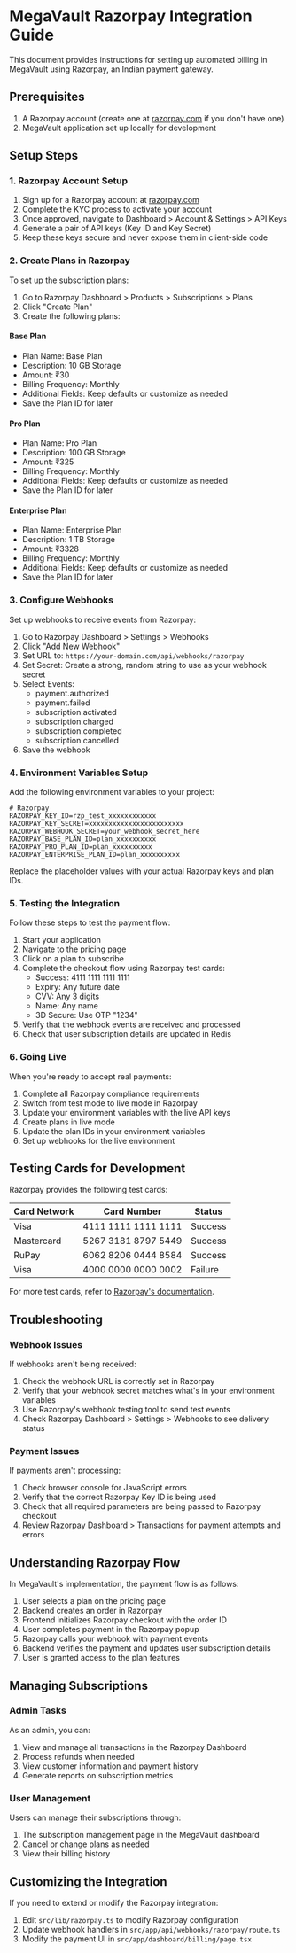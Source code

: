 # MegaVault Razorpay Integration Guide

This document provides instructions for setting up automated billing in MegaVault using Razorpay, an Indian payment gateway.

## Prerequisites

1. A Razorpay account (create one at [razorpay.com](https://razorpay.com) if you don't have one)
2. MegaVault application set up locally for development

## Setup Steps

### 1. Razorpay Account Setup

1. Sign up for a Razorpay account at [razorpay.com](https://razorpay.com)
2. Complete the KYC process to activate your account
3. Once approved, navigate to Dashboard > Account & Settings > API Keys
4. Generate a pair of API keys (Key ID and Key Secret)
5. Keep these keys secure and never expose them in client-side code

### 2. Create Plans in Razorpay

To set up the subscription plans:

1. Go to Razorpay Dashboard > Products > Subscriptions > Plans
2. Click "Create Plan"
3. Create the following plans:

#### Base Plan
- Plan Name: Base Plan
- Description: 10 GB Storage
- Amount: ₹30
- Billing Frequency: Monthly
- Additional Fields: Keep defaults or customize as needed
- Save the Plan ID for later

#### Pro Plan
- Plan Name: Pro Plan
- Description: 100 GB Storage
- Amount: ₹325
- Billing Frequency: Monthly
- Additional Fields: Keep defaults or customize as needed
- Save the Plan ID for later

#### Enterprise Plan
- Plan Name: Enterprise Plan
- Description: 1 TB Storage
- Amount: ₹3328
- Billing Frequency: Monthly
- Additional Fields: Keep defaults or customize as needed
- Save the Plan ID for later

### 3. Configure Webhooks

Set up webhooks to receive events from Razorpay:

1. Go to Razorpay Dashboard > Settings > Webhooks
2. Click "Add New Webhook"
3. Set URL to: `https://your-domain.com/api/webhooks/razorpay`
4. Set Secret: Create a strong, random string to use as your webhook secret
5. Select Events:
   - payment.authorized
   - payment.failed
   - subscription.activated
   - subscription.charged
   - subscription.completed
   - subscription.cancelled
6. Save the webhook

### 4. Environment Variables Setup

Add the following environment variables to your project:

```
# Razorpay
RAZORPAY_KEY_ID=rzp_test_xxxxxxxxxxxx
RAZORPAY_KEY_SECRET=xxxxxxxxxxxxxxxxxxxxxxxx
RAZORPAY_WEBHOOK_SECRET=your_webhook_secret_here
RAZORPAY_BASE_PLAN_ID=plan_xxxxxxxxxx
RAZORPAY_PRO_PLAN_ID=plan_xxxxxxxxxx
RAZORPAY_ENTERPRISE_PLAN_ID=plan_xxxxxxxxxx
```

Replace the placeholder values with your actual Razorpay keys and plan IDs.

### 5. Testing the Integration

Follow these steps to test the payment flow:

1. Start your application
2. Navigate to the pricing page
3. Click on a plan to subscribe
4. Complete the checkout flow using Razorpay test cards:
   - Success: 4111 1111 1111 1111
   - Expiry: Any future date
   - CVV: Any 3 digits
   - Name: Any name
   - 3D Secure: Use OTP "1234"
5. Verify that the webhook events are received and processed
6. Check that user subscription details are updated in Redis

### 6. Going Live

When you're ready to accept real payments:

1. Complete all Razorpay compliance requirements
2. Switch from test mode to live mode in Razorpay
3. Update your environment variables with the live API keys
4. Create plans in live mode
5. Update the plan IDs in your environment variables
6. Set up webhooks for the live environment

## Testing Cards for Development

Razorpay provides the following test cards:

| Card Network | Card Number         | Status  |
|--------------|---------------------|---------|
| Visa         | 4111 1111 1111 1111 | Success |
| Mastercard   | 5267 3181 8797 5449 | Success |
| RuPay        | 6062 8206 0444 8584 | Success |
| Visa         | 4000 0000 0000 0002 | Failure |

For more test cards, refer to [Razorpay's documentation](https://razorpay.com/docs/payments/payments/test-card-details/).

## Troubleshooting

### Webhook Issues

If webhooks aren't being received:

1. Check the webhook URL is correctly set in Razorpay
2. Verify that your webhook secret matches what's in your environment variables
3. Use Razorpay's webhook testing tool to send test events
4. Check Razorpay Dashboard > Settings > Webhooks to see delivery status

### Payment Issues

If payments aren't processing:

1. Check browser console for JavaScript errors
2. Verify that the correct Razorpay Key ID is being used
3. Check that all required parameters are being passed to Razorpay checkout
4. Review Razorpay Dashboard > Transactions for payment attempts and errors

## Understanding Razorpay Flow

In MegaVault's implementation, the payment flow is as follows:

1. User selects a plan on the pricing page
2. Backend creates an order in Razorpay
3. Frontend initializes Razorpay checkout with the order ID
4. User completes payment in the Razorpay popup
5. Razorpay calls your webhook with payment events
6. Backend verifies the payment and updates user subscription details
7. User is granted access to the plan features

## Managing Subscriptions

### Admin Tasks

As an admin, you can:

1. View and manage all transactions in the Razorpay Dashboard
2. Process refunds when needed
3. View customer information and payment history
4. Generate reports on subscription metrics

### User Management

Users can manage their subscriptions through:

1. The subscription management page in the MegaVault dashboard
2. Cancel or change plans as needed
3. View their billing history

## Customizing the Integration

If you need to extend or modify the Razorpay integration:

1. Edit `src/lib/razorpay.ts` to modify Razorpay configuration
2. Update webhook handlers in `src/app/api/webhooks/razorpay/route.ts`
3. Modify the payment UI in `src/app/dashboard/billing/page.tsx` 